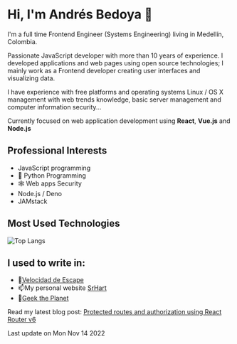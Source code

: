 # Hi, I'm Andrés Bedoya 👋

I'm a full time Frontend Engineer (Systems Engineering) living in Medellín, Colombia.

Passionate JavaScript developer with more than 10 years of experience. I developed applications and web pages using open source technologies; I mainly work as a Frontend developer creating user interfaces and visualizing data.

I have experience with free platforms and operating systems Linux / OS X management with web trends knowledge, basic server management and computer information security...

Currently focused on web application development using **React**, **Vue.js** and **Node.js**

## Professional Interests
- JavaScript programming
- 🐍 Python Programming
- 🕸 Web apps Security
- Node.js / Deno
- JAMstack

## Most Used Technologies
![Top Langs](https://github-readme-stats.vercel.app/api/top-langs/?username=angelfire&show_icons=true&theme=tokyonight&card_width=500&langs_count=9&hide_title=true)

## I used to write in:
- 💨[Velocidad de Escape](https://velocidadescape.com/)
- 📫My personal website [SrHart](https://srhart.co/)
- 👾[Geek the Planet](https://geektheplanet.net/)


Read my latest blog post: [Protected routes and authorization using React Router v6](https://velocidadescape.com/react/protected-routes-authorization-react/)

Last update on Mon Nov 14 2022